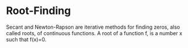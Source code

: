 # Root-Finding
Secant and Newton-Rapson are iterative methods for finding zeros, also called roots, of continuous functions. A root of a function f, is a number x such that f(x)=0.
